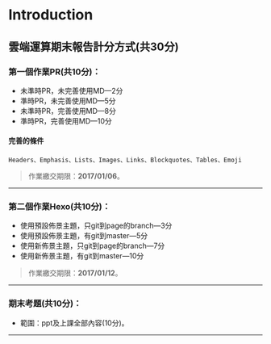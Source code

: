 # Introduction

## 雲端運算期末報告計分方式(共30分)

### 第一個作業PR(共10分)：

- 未準時PR，未完善使用MD&mdash;2分
- 準時PR，未完善使用MD&mdash;5分
- 未準時PR，完善使用MD&mdash;8分
- 準時PR，完善使用MD&mdash;10分

#### 完善的條件
```
Headers、Emphasis、Lists、Images、Links、Blockquotes、Tables、Emoji
```

> 作業繳交期限：**2017/01/06**。

***

### 第二個作業Hexo(共10分)：

* 使用預設佈景主題，只git到page的branch&mdash;3分
* 使用預設佈景主題，有git到master&mdash;5分
* 使用新佈景主題，只git到page的branch&mdash;7分
* 使用新佈景主題，有git到master&mdash;10分

> 作業繳交期限：**2017/01/12**。

***

### 期末考題(共10分)：

- 範圍：ppt及上課全部內容(10分)。

***
